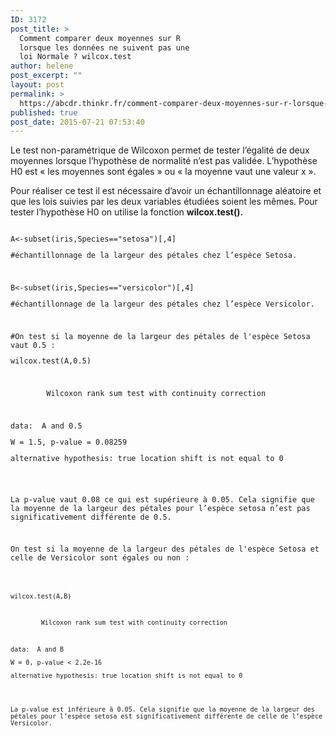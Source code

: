```yaml
---
ID: 3172
post_title: >
  Comment comparer deux moyennes sur R
  lorsque les données ne suivent pas une
  loi Normale ? wilcox.test
author: helene
post_excerpt: ""
layout: post
permalink: >
  https://abcdr.thinkr.fr/comment-comparer-deux-moyennes-sur-r-lorsque-les-donnees-ne-suivent-pas-une-loi-normale-wilcox-test/
published: true
post_date: 2015-07-21 07:53:40
---
```

<p>Le test non-paramétrique de Wilcoxon permet de tester l’égalité de deux moyennes lorsque l’hypothèse de normalité n’est pas validée. L’hypothèse H0 est « les moyennes sont égales » ou « la moyenne vaut une valeur x ».</p><p>Pour réaliser ce test il est nécessaire d’avoir un échantillonnage aléatoire et que les lois suivies par les deux variables étudiées soient les mêmes. Pour tester l’hypothèse H0 on utilise la fonction <b>wilcox.test().</b></p><p> <pre><code><br />A&lt;-subset(iris,Species=="setosa")[,4]</p><p>#échantillonnage de la largeur des pétales chez l’espèce Setosa.</p><p> </p><p>B&lt;-subset(iris,Species=="versicolor")[,4]</p><p>#échantillonnage de la largeur des pétales chez l’espèce Versicolor.</p><p>    </p><p>#On test si la moyenne de la largeur des pétales de l'espèce Setosa vaut 0.5 :</p><p>wilcox.test(A,0.5)</p><p> </p><p>        Wilcoxon rank sum test with continuity correction</p><p> </p><p>data:  A and 0.5</p><p>W = 1.5, p-value = 0.08259</p><p>alternative hypothesis: true location shift is not equal to 0 </p><p></pre> </p><p>La p-value vaut 0.08 ce qui est supérieure à 0.05. Cela signifie que la moyenne de la largeur des pétales pour l’espèce setosa n’est pas significativement différente de 0.5.</p><p> </p><p>On test si la moyenne de la largeur des pétales de l'espèce Setosa et celle de Versicolor sont égales ou non :</p><p> <pre><code><br />wilcox.test(A,B)</p><p> </p><p>        Wilcoxon rank sum test with continuity correction</p><p> </p><p>data:  A and B</p><p>W = 0, p-value &lt; 2.2e-16</p><p>alternative hypothesis: true location shift is not equal to 0</p><p></pre>   </p><p>La p-value est inférieure à 0.05. Cela signifie que la moyenne de la largeur des pétales pour l’espèce setosa est significativement différente de celle de l’espèce Versicolor.</p><p></p>